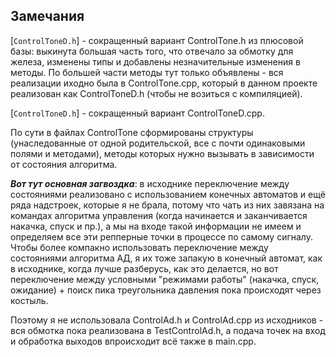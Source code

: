 ## Замечания

[`ControlToneD.h`] - сокращенный вариант ControlTone.h из плюсовой базы: выкинута большая часть того, что отвечало за обмотку для железа, изменены типы и добавлены незначительные изменения в методы. По большей части методы тут только объявлены - вся реализации иходно была в ControlTone.cpp, который в данном проекте реализован как ControlToneD.h (чтобы не возиться с компиляцией).

[`ControlToneD.h`] - сокращенный вариант ControlToneD.cpp. 

По сути в файлах ControlTone сформированы структуры (унаследованные от одной родительской, все с почти одинаковыми полями и методами), методы которых нужно вызывать в зависимости от состояния алгоритма. 

***Вот тут основная загвоздка***: в исходнике переключение между состояниями реализовано с использованием конечных автоматов и ещё ряда надстроек, которые я не брала, потому что чать из них завязана на командах алгоритма управления (когда начинается и заканчивается накачка, спуск и пр.), а мы на входе такой информации не имеем и определяем все эти репперные точки в процессе по самому сигналу.
Чтобы более компакно использовать переключение между состояниями алгоритма АД, я их тоже запакую в конечный автомат, как в исходнике, когда лучше разберусь, как это делается, но вот переключение между условными "режимами работы" (накачка, спуск, ожидание) + поиск пика треугольника давления пока происходят через костыль.

Поэтому я не использовала ControlAd.h и ControlAd.cpp из исходников - вся обмотка пока реализована в TestControlAd.h, а подача точек на вход и обработка выходов впроисходит всё также в main.cpp.
